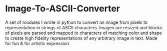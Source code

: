 # Image-To-ASCII-Converter
A set of modules I wrote in python to convert an image from pixels to representation in strings of ASCII characters.  Images are resized and blocks of pixels are parsed and mapped to characters of matching color and shape to create high fidelity representations of any arbitrary image in text.  Made for fun &amp; for artistic expression.  
